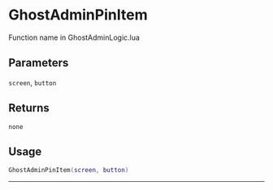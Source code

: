 # GhostAdminPinItem
Function name in GhostAdminLogic.lua
## Parameters
`screen`, `button`
## Returns
`none`
## Usage
```lua
GhostAdminPinItem(screen, button)
```
---
